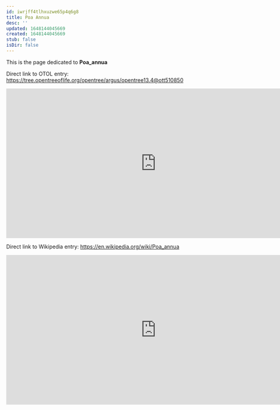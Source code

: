 ```yaml
---
id: iwrjff4tlhxuzwe65p4q6g8
title: Poa Annua
desc: ''
updated: 1648144045669
created: 1648144045669
stub: false
isDir: false
---
```

This is the page dedicated to **Poa_annua**


Direct link to OTOL entry: https://tree.opentreeoflife.org/opentree/argus/opentree13.4@ott510850



<html>
    <body>
    <iframe src="https://tree.opentreeoflife.org/opentree/argus/opentree13.4@ott510850"
    width="800" height="400" frameborder="0" allowfullscreen> </iframe>
    </body>
</html>
    


Direct link to Wikipedia entry: https://en.wikipedia.org/wiki/Poa_annua



<html>
    <body>
    <iframe src="https://en.wikipedia.org/wiki/Poa_annua"
    width="800" height="400" frameborder="0" allowfullscreen> </iframe>
    </body>
</html>
    
